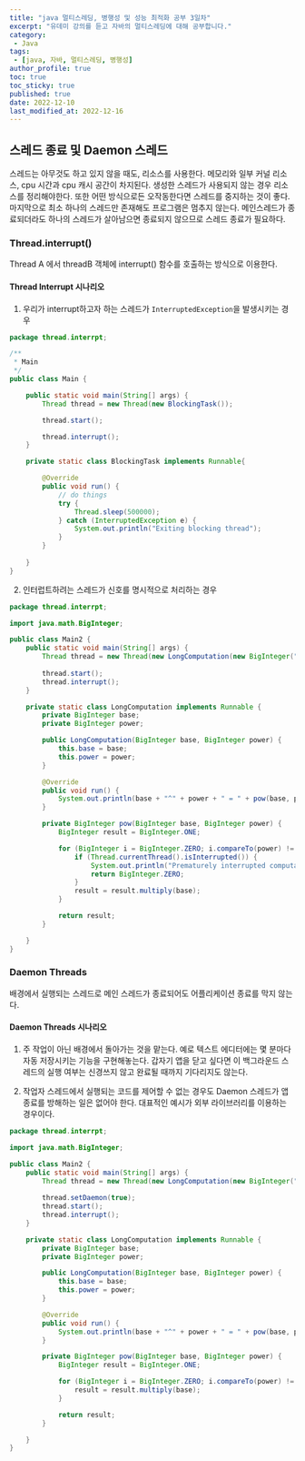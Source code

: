 ```yaml
---
title: "java 멀티스레딩, 병행성 및 성능 최적화 공부 3일차"
excerpt: "유데미 강의를 듣고 자바의 멀티스레딩에 대해 공부합니다."
category: 
 - Java
tags:
 - [java, 자바, 멀티스레딩, 병행성]
author_profile: true
toc: true
toc_sticky: true
published: true
date: 2022-12-10
last_modified_at: 2022-12-16
---
```


## 스레드 종료 및 Daemon 스레드
스레드는 아무것도 하고 있지 않을 때도, 리소스를 사용한다. 메모리와 일부 커널 리소스, cpu 시간과 cpu 캐시 공간이 차지된다. 생성한 스레드가 사용되지 않는 경우 리소스를 정리해야한다. 또한 어떤 방식으로든 오작동한다면 스레드를 중지하는 것이 좋다. 마지막으로 최소 하나의 스레드만 존재해도 프로그램은 멈추지 않는다. 메인스레드가 종료되더라도 하나의 스레드가 살아남으면 종료되지 않으므로 스레드 종료가 필요하다. 

### Thread.interrupt()

Thread A 에서 threadB 객체에 interrupt() 함수를 호출하는 방식으로 이용한다. 


#### Thread Interrupt 시나리오

1. 우리가 interrupt하고자 하는 스레드가 `InterruptedException`을 발생시키는 경우

```java
package thread.interrpt;

/**
 * Main
 */
public class Main {

    public static void main(String[] args) {
        Thread thread = new Thread(new BlockingTask());

        thread.start();

        thread.interrupt();
    }

    private static class BlockingTask implements Runnable{

        @Override
        public void run() {
            // do things
            try {
                Thread.sleep(500000);
            } catch (InterruptedException e) {
                System.out.println("Exiting blocking thread");
            }            
        } 
        
    }
}
```

2. 인터럽트하려는 스레드가 신호를 명시적으로 처리하는 경우

```java
package thread.interrpt;

import java.math.BigInteger;

public class Main2 {
    public static void main(String[] args) {
        Thread thread = new Thread(new LongComputation(new BigInteger("200000"), new BigInteger("100000000")));
        
        thread.start();
        thread.interrupt();
    }

    private static class LongComputation implements Runnable {
        private BigInteger base;
        private BigInteger power;

        public LongComputation(BigInteger base, BigInteger power) {
            this.base = base;
            this.power = power;
        }

        @Override
        public void run() {
            System.out.println(base + "^" + power + " = " + pow(base, power));
        }

        private BigInteger pow(BigInteger base, BigInteger power) {
            BigInteger result = BigInteger.ONE;

            for (BigInteger i = BigInteger.ZERO; i.compareTo(power) != 0; i = i.add(BigInteger.ONE)) {
                if (Thread.currentThread().isInterrupted()) {
                    System.out.println("Prematurely interrupted computation");
                    return BigInteger.ZERO;
                }
                result = result.multiply(base);
            }

            return result;
        }

    }
}

```


### Daemon Threads
배경에서 실행되는 스레드로 메인 스레드가 종료되어도 어플리케이션 종료를 막지 않는다. 

#### Daemon Threads 시나리오
1. 주 작업이 아닌 배경에서 돌아가는 것을 맡는다. 예로 텍스트 에디터에는 몇 분마다 자동 저장시키는 기능을 구현해놓는다. 갑자기 앱을 닫고 싶다면 이 백그라운드 스레드의 실행 여부는 신경쓰지 않고 완료될 때까지 기다리지도 않는다. 

2. 작업자 스레드에서 실행되는 코드를 제어할 수 없는 경우도 Daemon 스레드가 앱 종료를 방해하는 일은 없어야 한다. 대표적인 예시가 외부 라이브러리를 이용하는 경우이다.  

```java
package thread.interrpt;

import java.math.BigInteger;

public class Main2 {
    public static void main(String[] args) {
        Thread thread = new Thread(new LongComputation(new BigInteger("200000"), new BigInteger("100000000")));
        
        thread.setDaemon(true);
        thread.start();
        thread.interrupt();
    }

    private static class LongComputation implements Runnable {
        private BigInteger base;
        private BigInteger power;

        public LongComputation(BigInteger base, BigInteger power) {
            this.base = base;
            this.power = power;
        }

        @Override
        public void run() {
            System.out.println(base + "^" + power + " = " + pow(base, power));
        }

        private BigInteger pow(BigInteger base, BigInteger power) {
            BigInteger result = BigInteger.ONE;

            for (BigInteger i = BigInteger.ZERO; i.compareTo(power) != 0; i = i.add(BigInteger.ONE)) {
                result = result.multiply(base);
            }

            return result;
        }

    }
}

```